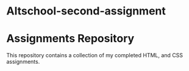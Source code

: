 # Altschool-second-assignment

# Assignments Repository

This repository contains a collection of my completed HTML, and CSS assignments.
